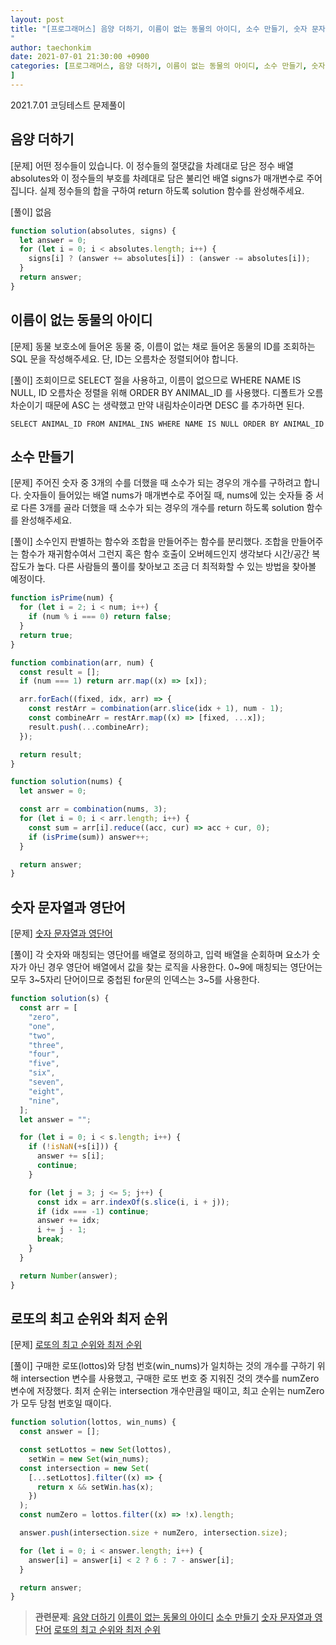 ```yaml
---
layout: post
title: "[프로그래머스] 음양 더하기, 이름이 없는 동물의 아이디, 소수 만들기, 숫자 문자열과 영단어, 로또의 최고 순위와 최저 순위
"
author: taechonkim
date: 2021-07-01 21:30:00 +0900
categories: [프로그래머스, 음양 더하기, 이름이 없는 동물의 아이디, 소수 만들기, 숫자 문자열과 영단어, 로또의 최고 순위와 최저 순위
]
---
```


2021.7.01 코딩테스트 문제풀이

## 음양 더하기

[문제] 어떤 정수들이 있습니다. 이 정수들의 절댓값을 차례대로 담은 정수 배열 absolutes와 이 정수들의 부호를 차례대로 담은 불리언 배열 signs가 매개변수로 주어집니다. 실제 정수들의 합을 구하여 return 하도록 solution 함수를 완성해주세요.

[풀이] 없음

```javascript
function solution(absolutes, signs) {
  let answer = 0;
  for (let i = 0; i < absolutes.length; i++) {
    signs[i] ? (answer += absolutes[i]) : (answer -= absolutes[i]);
  }
  return answer;
}
```

## 이름이 없는 동물의 아이디

[문제] 동물 보호소에 들어온 동물 중, 이름이 없는 채로 들어온 동물의 ID를 조회하는 SQL 문을 작성해주세요. 단, ID는 오름차순 정렬되어야 합니다.

[풀이] 조회이므로 SELECT 절을 사용하고, 이름이 없으므로 WHERE NAME IS NULL, ID 오름차순 정렬을 위해 ORDER BY ANIMAL_ID 를 사용했다. 디폴트가 오름차순이기 때문에 ASC 는 생략했고 만약 내림차순이라면 DESC 를 추가하면 된다.

```mysql
SELECT ANIMAL_ID FROM ANIMAL_INS WHERE NAME IS NULL ORDER BY ANIMAL_ID
```

## 소수 만들기

[문제] 주어진 숫자 중 3개의 수를 더했을 때 소수가 되는 경우의 개수를 구하려고 합니다. 숫자들이 들어있는 배열 nums가 매개변수로 주어질 때, nums에 있는 숫자들 중 서로 다른 3개를 골라 더했을 때 소수가 되는 경우의 개수를 return 하도록 solution 함수를 완성해주세요.

[풀이] 소수인지 판별하는 함수와 조합을 만들어주는 함수를 분리했다. 조합을 만들어주는 함수가 재귀함수여서 그런지 혹은 함수 호출이 오버헤드인지 생각보다 시간/공간 복잡도가 높다. 다른 사람들의 풀이를 찾아보고 조금 더 최적화할 수 있는 방법을 찾아볼 예정이다.

```javascript
function isPrime(num) {
  for (let i = 2; i < num; i++) {
    if (num % i === 0) return false;
  }
  return true;
}

function combination(arr, num) {
  const result = [];
  if (num === 1) return arr.map((x) => [x]);

  arr.forEach((fixed, idx, arr) => {
    const restArr = combination(arr.slice(idx + 1), num - 1);
    const combineArr = restArr.map((x) => [fixed, ...x]);
    result.push(...combineArr);
  });

  return result;
}

function solution(nums) {
  let answer = 0;

  const arr = combination(nums, 3);
  for (let i = 0; i < arr.length; i++) {
    const sum = arr[i].reduce((acc, cur) => acc + cur, 0);
    if (isPrime(sum)) answer++;
  }

  return answer;
}
```

## 숫자 문자열과 영단어

[문제] [숫자 문자열과 영단어](https://programmers.co.kr/learn/courses/30/lessons/81301)

[풀이] 각 숫자와 매칭되는 영단어를 배열로 정의하고, 입력 배열을 순회하며 요소가 숫자가 아닌 경우 영단어 배열에서 값을 찾는 로직을 사용한다.
0~9에 매칭되는 영단어는 모두 3~5자리 단어이므로 중첩된 for문의 인덱스는 3~5를 사용한다.

```javascript
function solution(s) {
  const arr = [
    "zero",
    "one",
    "two",
    "three",
    "four",
    "five",
    "six",
    "seven",
    "eight",
    "nine",
  ];
  let answer = "";

  for (let i = 0; i < s.length; i++) {
    if (!isNaN(+s[i])) {
      answer += s[i];
      continue;
    }

    for (let j = 3; j <= 5; j++) {
      const idx = arr.indexOf(s.slice(i, i + j));
      if (idx === -1) continue;
      answer += idx;
      i += j - 1;
      break;
    }
  }

  return Number(answer);
}
```

## 로또의 최고 순위와 최저 순위

[문제] [로또의 최고 순위와 최저 순위](https://programmers.co.kr/learn/courses/30/lessons/77484)

[풀이] 구매한 로또(lottos)와 당첨 번호(win_nums)가 일치하는 것의 개수를 구하기 위해 intersection 변수를 사용했고, 구매한 로또 번호 중 지워진 것의 갯수를 numZero 변수에 저장했다. 최저 순위는 intersection 개수만큼일 때이고, 최고 순위는 numZero 가 모두 당첨 번호일 때이다.

```javascript
function solution(lottos, win_nums) {
  const answer = [];

  const setLottos = new Set(lottos),
    setWin = new Set(win_nums);
  const intersection = new Set(
    [...setLottos].filter((x) => {
      return x && setWin.has(x);
    })
  );
  const numZero = lottos.filter((x) => !x).length;

  answer.push(intersection.size + numZero, intersection.size);

  for (let i = 0; i < answer.length; i++) {
    answer[i] = answer[i] < 2 ? 6 : 7 - answer[i];
  }

  return answer;
}
```

> **관련문제**:
> [음양 더하기](https://programmers.co.kr/learn/courses/30/lessons/76501) [이름이 없는 동물의 아이디](https://programmers.co.kr/learn/courses/30/lessons/59039) [소수 만들기](https://programmers.co.kr/learn/courses/30/lessons/12977) [숫자 문자열과 영단어](https://programmers.co.kr/learn/courses/30/lessons/81301) [로또의 최고 순위와 최저 순위](https://programmers.co.kr/learn/courses/30/lessons/77484)
